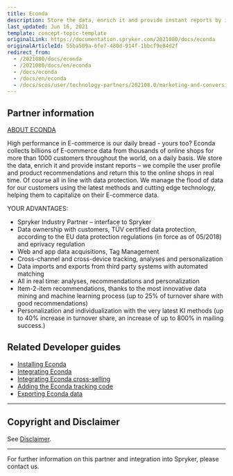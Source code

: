 ```yaml
---
title: Econda
description: Store the data, enrich it and provide instant reports by integrating Econda into Spryker Commerce OS.
last_updated: Jun 16, 2021
template: concept-topic-template
originalLink: https://documentation.spryker.com/2021080/docs/econda
originalArticleId: 55ba509a-6fe7-480d-914f-1bbcf9e84d2f
redirect_from:
  - /2021080/docs/econda
  - /2021080/docs/en/econda
  - /docs/econda
  - /docs/en/econda
  - /docs/scos/user/technology-partners/202108.0/marketing-and-conversion/personalization-and-cross-selling/econda/econda.html
---
```


## Partner information

[ABOUT ECONDA](https://www.econda.de/)

High performance in E-commerce is our daily bread - yours too? Econda collects billions of E-commerce data from thousands of online shops for more than 1000 customers throughout the world, on a daily basis. We store the data, enrich it and provide instant reports – we compile the user profile and product recommendations and return this to the online shops in real time. Of course all in line with data protection. We manage the flood of data for our customers using the latest methods and cutting edge technology, helping them to capitalize on their E-commerce data.

YOUR ADVANTAGES:

* Spryker Industry Partner – interface to Spryker
* Data ownership with customers, TÜV certified data protection, according to the EU data protection regulations (in force as of 05/2018) and eprivacy regulation
* Web and app data acquisitions, Tag Management
* Cross-channel and cross-device tracking, analyses and personalization
* Data imports and exports from third party systems with automated matching
* All in real time: analyses, recommendations and personalization
* Item-2-item recommendations, thanks to the most innovative data mining and machine learning process (up to 25% of turnover share with good recommendations)
* Personalization and individualization with the very latest KI methods (up to 40% increase in turnover share, an increase of up to 800% in mailing success.)

## Related Developer guides

* [Installing Econda](/docs/scos/dev/technology-partner-guides/marketing-and-conversion/personalization-and-cross-selling/econda/installing-econda.html)
* [Integrating Econda](/docs/scos/dev/technology-partner-guides/marketing-and-conversion/personalization-and-cross-selling/econda/integrating-econda.html)
* [Integrating Econda cross-selling](/docs/scos/dev/technology-partner-guides/marketing-and-conversion/personalization-and-cross-selling/econda/integrating-econda-cross-selling.html)
* [Adding the Econda tracking code](/docs/scos/dev/technology-partner-guides/marketing-and-conversion/personalization-and-cross-selling/econda/adding-the-econda-tracking-code.html)
* [Exporting Econda data](/docs/scos/dev/technology-partner-guides/marketing-and-conversion/personalization-and-cross-selling/econda/exporting-econda-data.html)



---

## Copyright and Disclaimer

See [Disclaimer](https://github.com/spryker/spryker-documentation).

---
For further information on this partner and integration into Spryker, please contact us.

<div class="hubspot-form js-hubspot-form" data-portal-id="2770802" data-form-id="163e11fb-e833-4638-86ae-a2ca4b929a41" id="hubspot-1"></div>
